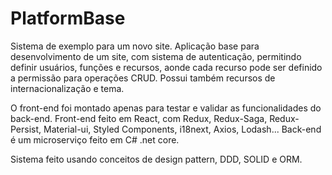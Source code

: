 # PlatformBase
 Sistema de exemplo para um novo site. Aplicação base para desenvolvimento de um site, com sistema de autenticação, permitindo definir usuários, funções e recursos, aonde cada recurso pode ser definido a permissão para operações CRUD.
Possui também recursos de internacionalização e tema.

O front-end foi montado apenas para testar e validar as funcionalidades do back-end.
Front-end feito em React, com Redux, Redux-Saga, Redux-Persist, Material-ui, Styled Components, i18next, Axios, Lodash...
Back-end é um microserviço feito em C# .net core. 

Sistema feito usando conceitos de design pattern, DDD, SOLID e ORM.
